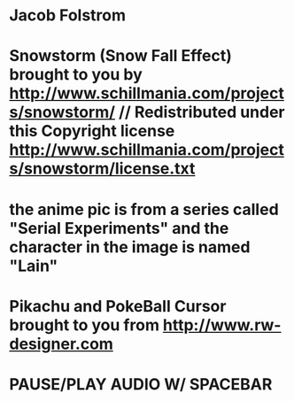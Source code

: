 # Jacob Folstrom
# Snowstorm (Snow Fall Effect) brought to you by http://www.schillmania.com/projects/snowstorm/ // Redistributed under this Copyright license http://www.schillmania.com/projects/snowstorm/license.txt
# the anime pic is from a series called "Serial Experiments" and the character in the image is named "Lain"
# Pikachu and PokeBall Cursor brought to you from http://www.rw-designer.com
# PAUSE/PLAY AUDIO W/ SPACEBAR